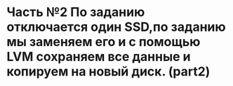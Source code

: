 # Часть №2 По заданию отключается один SSD,по заданию мы заменяем его и с помощью LVM сохраняем все данные и копируем на новый диск. (part2)
